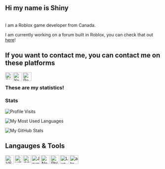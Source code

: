 <h2>Hi my name is Shiny</h2>
</br>
I am a Roblox game developer from Canada.

I am currently working on a forum built in Roblox, you can check that out <a href="https://www.roblox.com/games/6777501350/DuckBlox?refPageId=34e02a34-7b36-496a-8a9e-1fafc486b9f2">here</a>! 

## If you want to contact me, you can contact me on these platforms

<a href="https://discord.com/users/760301818243842108"><img align="left" alt="Discord" width="23px" src="https://raw.githubusercontent.com/peterthehan/peterthehan/master/assets/discord.svg" /></a>

<a href="https://www.youtube.com/channel/UCgc17VJDBPHNOaQJ1PREECA"><img align="left" alt="YouTube" width="28px" src="https://cdn.discordapp.com/attachments/825045889449066498/825063511054614559/YouTube-Emblem.png" /></a>

<a href="https://www.roblox.com/users/665915051/profile"><img align="left" alt="Roblox" width="28px" src="https://cdn.discordapp.com/attachments/401509972049002506/827914019293757460/0eeeb19633422b1241f4306419a0f15f39d58de9.png" /></a>

</br>

### These are my statistics!

### Stats
![Profile Visits](https://komarev.com/ghpvc/?username=shinyish&color=blue&label=Profile-Visits&width=26px)

![My Most Used Languages](https://github-readme-stats.vercel.app/api/top-langs?username=shinyish&show_icons=true&theme=tokyonight&layout=compact)

![My GitHub Stats](https://github-readme-stats.vercel.app/api?username=shinyish&show_icons=true&theme=tokyonight)

## Langauges & Tools 
<a href="https://code.visualstudio.com/"><img align="left" alt="VScode" width="28px" src="https://cdn.discordapp.com/attachments/809031839032672327/813042483814596618/777960436187398168.png" /></a>
<a href="https://html.com/"><img align="left" alt="HTML" width="24px" src="https://cdn.discordapp.com/attachments/809031839032672327/814495978413490206/813909686449078353.png" /></a>
<a href="https://www.w3schools.com/css/css_intro.asp"><img align="left" alt="CSS" width="24px" src="https://cdn.discordapp.com/attachments/809031839032672327/814495960231051285/813909685542584321.png" /></a>
<a href="https://www.javascript.com/"><img align="left" alt="Java Script" width="28px" src="https://cdn.discordapp.com/attachments/809031839032672327/813041368371822632/584735430763741202.png" /></a>
<a href="https://nodejs.org/en/"><img align="left" alt="NodeJS" width="28px" src="https://cdn.discordapp.com/attachments/809031839032672327/813041964546785280/PikPng.com_js-logo-png_4309640.png" /></a>
<a href="https://www.roblox.com/create"><img align="left" alt="RblxStudio" width="28px" src="https://cdn.discordapp.com/attachments/825045889449066498/825060805811896410/340.png" /></a>
<a href="https://www.lua.org/"><img align="left" alt="Lua" width="28px" src="https://cdn.discordapp.com/attachments/825045889449066498/825066179793911878/1200px-Lua-Logo.png" /></a>
<a href="https://atom.io/"><img align="left" alt="atom" width="28px" src="https://cdn.discordapp.com/attachments/782651195311259661/841330417411162112/atom-logo.png"/></a>
